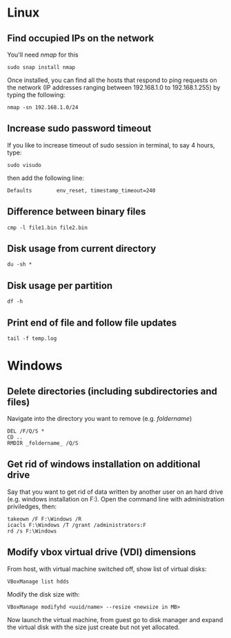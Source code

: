 # Linux

## Find occupied IPs on the network

You'll need _nmap_ for this

    sudo snap install nmap

Once installed, you can find all the hosts that respond to ping requests on the
network (IP addresses ranging between 192.168.1.0 to 192.168.1.255) by typing
the following:

    nmap -sn 192.168.1.0/24

## Increase sudo password timeout
If you like to increase timeout of sudo session in terminal, to say 4 hours,
type:

    sudo visudo

then add the following line:

    Defaults        env_reset, timestamp_timeout=240

## Difference between binary files
    cmp -l file1.bin file2.bin

## Disk usage from current directory
    du -sh *

## Disk usage per partition
    df -h
    
## Print end of file and follow file updates
    tail -f temp.log


# Windows

## Delete directories (including subdirectories and files)

Navigate into the directory you want to remove (e.g. _foldername_)

    DEL /F/Q/S *
    CD ..
    RMDIR _foldername_ /Q/S

## Get rid of windows installation on additional drive

Say that you want to get rid of data written by another user on an hard drive
(e.g. windows installation on F:\).
Open the command line with administration priviledges, then:

    takeown /F F:\Windows /R
    icacls F:\Windows /T /grant /administrators:F
    rd /s F:\Windows

## Modify vbox virtual drive (VDI) dimensions
From host, with virtual machine switched off, show list of virtual disks:

    VBoxManage list hdds

Modify the disk size with:

    VBoxManage modifyhd <uuid/name> --resize <newsize in MB>

Now launch the virtual machine, from guest go to disk manager and expand
the virtual disk with the size just create but not yet allocated.

